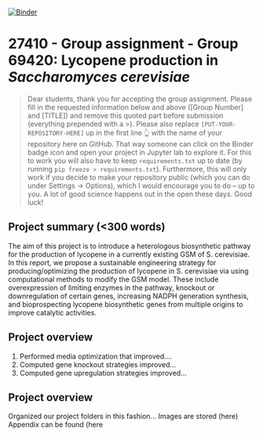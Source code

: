 [![Binder](https://mybinder.org/badge_logo.svg)](https://mybinder.org/v2/gh/27410/[PUT-YOUR-REPOSITORY-HERE]/main)

# 27410 - Group assignment - Group 69420: Lycopene production in *Saccharomyces cerevisiae*

> Dear students, thank you for accepting the group assignment. Please fill in the
> requested information below and above ([Group Number] and [TITLE]) and remove this quoted part before submission (everything prepended with a >).
> Please also replace `[PUT-YOUR-REPOSITORY-HERE]` up in the first line 👆 with the name of your repository here on GitHub.
> That way someone can click on the Binder badge icon and open your project in Jupyter lab to explore it.
> For this to work you will also have to keep `requirements.txt` up to date (by running `pip freeze > requirements.txt`).
> Furthermore, this will only work if you decide to make your repository public (which you can do under Settings -> Options),
> which I would encourage you to do – up to you. A lot of good science happens out in the open these days.
> Good luck!

## Project summary (<300 words)
The aim of this project is to introduce a heterologous biosynthetic pathway for the production of lycopene in a currently existing GSM of S. cerevisiae. In this report, we propose a sustainable  engineering strategy for producing/optimizing the production of lycopene in S. cerevisiae via using computational methods to modify the GSM model. These include overexpression of limiting enzymes in the pathway, knockout or downregulation of certain genes, increasing NADPH generation synthesis, and bioprospecting lycopene biosynthetic genes from multiple origins to improve catalytic activities.

## Project overview
1. Performed media optimization that improved….
2. Computed gene knockout strategies improved...
3. Computed gene upregulation strategies improved…

## Project overview
Organized our project folders in this fashion...
Images are stored (here)
Appendix can be found (here
